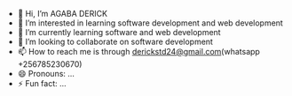 - 👋 Hi, I’m AGABA DERICK
- 👀 I’m interested in learning software development and web development
- 🌱 I’m currently learning software and web development
- 💞️ I’m looking to collaborate on software development
- 📫 How to reach me is through derickstd24@gmail.com(whatsapp +256785230670)
- 😄 Pronouns: ...
- ⚡ Fun fact: ...

<!---
derickstd/derickstd is a ✨ special ✨ repository because its `README.md` (this file) appears on your GitHub profile.
You can click the Preview link to take a look at your changes.
--->
